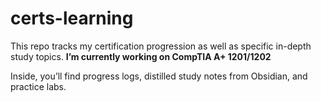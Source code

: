 # certs-learning
This repo tracks my certification progression as well as specific in-depth study topics. **I’m currently working on CompTIA A+ 1201/1202**

Inside, you’ll find progress logs, distilled study notes from Obsidian, and practice labs.
